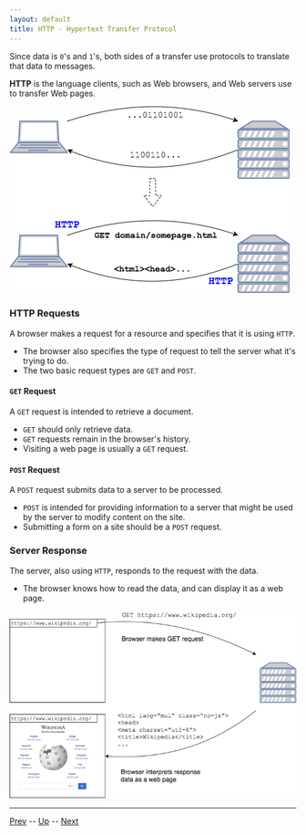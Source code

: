 ```yaml
---
layout: default
title: HTTP - Hypertext Transfer Protocol
---
```


Since data is `0`'s and `1`'s, both sides of a transfer use protocols to translate that data to messages.

**HTTP** is the language clients, such as Web browsers, and Web servers use to transfer Web pages.

![HTTP translation](images/http.png)

### HTTP Requests

A browser makes a request for a resource and specifies that it is using `HTTP`.
* The browser also specifies the type of request to tell the server what it's trying to do.
* The two basic request types are `GET` and `POST`.

#### `GET` Request

A `GET` request is intended to retrieve a document.
* `GET` should only retrieve data.
* `GET` requests remain in the browser's history.
* Visiting a web page is usually a `GET` request.


#### `POST` Request

A `POST` request submits data to a server to be processed.
* `POST` is intended for providing information to a server that might be used by the server to modify content on the site.
* Submitting a form on a site should be a `POST` request.


### Server Response
The server, also using `HTTP`, responds to the request with the data.
* The browser knows how to read the data, and can display it as a web page.

![Data returned as HTML](images/http2.png)

<hr>

[Prev](uri.md) -- [Up](README.md) -- [Next](labs.md)

